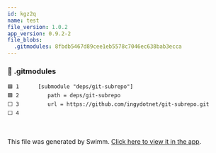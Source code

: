 ```yaml
---
id: kgz2q
name: test
file_version: 1.0.2
app_version: 0.9.2-2
file_blobs:
  .gitmodules: 8fbdb5467d89cee1eb5578c7046ec638bab3ecca
---
```


<!-- NOTE-swimm-snippet: the lines below link your snippet to Swimm -->
### 📄 .gitmodules
```gitmodules
🟩 1      [submodule "deps/git-subrepo"]
🟩 2      	path = deps/git-subrepo
⬜ 3      	url = https://github.com/ingydotnet/git-subrepo.git
⬜ 4      
```

<br/>

This file was generated by Swimm. [Click here to view it in the app](http://localhost:5002/repos/Z2l0aHViJTNBJTNBYXplcm90aGNvcmUtd290bGslM0ElM0FtYW96U3dpbW0=/docs/kgz2q).